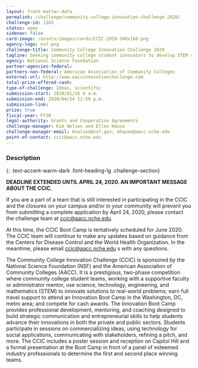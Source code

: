 ```yaml
---
layout: front-matter-data
permalink: /challenge/community-college-innovation-challenge-2020/
challenge-id: 1103
status: open
sidenav: false
card-image: /assets/images/cards/CCIC-2020-340x160.png
agency-logo: nsf.png
challenge-title: Community College Innovation Challenge 2020
tagline: Seeking community college student innovators to develop STEM solutions to real-world problems
agency: National Science Foundation
partner-agencies-federal:
partners-non-federal: American Association of Community Colleges
external-url: http://www.aaccinnovationchallenge.com
total-prize-offered-cash:
type-of-challenge: Ideas, scientific
submission-start: 2020/01/16 9 a.m.
submission-end: 2020/04/24 11:59 p.m.
submission-link:
prize: true
fiscal-year: FY20
legal-authority: Grants and Cooperative Agreements
challenge-manager: Kim Nelson and Ellen Hause
challenge-manager-email: knelson@nsf.gov, ehause@aacc.nche.edu
point-of-contact: ccic@aacc.nche.edu
---
```




<!-- Description start -->
### Description
{: .text-accent-warm-dark .font-heading-lg .challenge-section}

**DEADLINE EXTENDED UNTIL APRIL 24, 2020. AN IMPORTANT MESSAGE ABOUT THE CCIC.**

If you are a part of a team that is still interested in participating in the CCIC and the closures on your campus and/or in your community will prevent you from submitting a complete application by April 24, 2020, please contact the challenge team at ccic@aacc.nche.edu. 

At this time, the CCIC Boot Camp is tentatively scheduled for June 2020. The CCIC team will continue to make any updates based on guidance from the Centers for Disease Control and the World Health Organization. In the meantime, please email ccic@aacc.nche.edu s with any questions.

The Community College Innovation Challenge (CCIC) is sponsored by the
National Science Foundation (NSF) and the American Association of Community
Colleges (AACC). It is a prestigious, two-phase competition where community
college student teams, working with a supportive faculty or administrator mentor,
use science, technology, engineering, and mathematics (STEM) to innovate
solutions to real-world problems; earn full travel support to attend an Innovation
Boot Camp in the Washington, DC, metro area; and compete for cash awards.
The Innovation Boot Camp provides professional development, mentoring, and
coaching designed to build strategic communication and entrepreneurial skills to
help students advance their innovations in both the private and public sectors.
Students participate in sessions on commercializing ideas, using technology for
social applications, communicating with stakeholders, refining a pitch, and more.
The CCIC includes a poster session and reception on Capitol Hill and a formal
presentation at the Boot Camp in front of a panel of esteemed industry
professionals to determine the first and second place winning teams.
